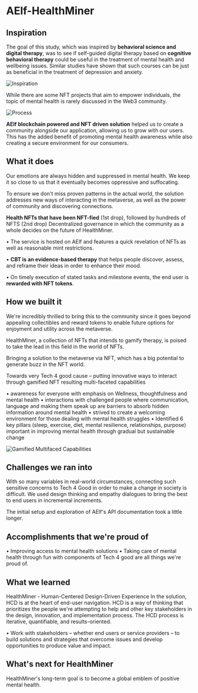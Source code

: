 # AElf-HealthMiner

## Inspiration

The goal of this study, which was inspired by **behavioral science and digital therapy**, was to see if self-guided digital therapy based on **cognitive behavioral therapy** could be useful in the treatment of mental health and wellbeing issues. Similar studies have shown that such courses can be just as beneficial in the treatment of depression and anxiety.

![Inspiration](https://challengepost-s3-challengepost.netdna-ssl.com/photos/production/software_photos/001/913/577/datas/original.png)

While there are some NFT projects that aim to empower individuals, the topic of mental health is rarely discussed in the Web3 community.

![Process](https://challengepost-s3-challengepost.netdna-ssl.com/photos/production/software_photos/001/913/576/datas/original.png)

**AElf blockchain powered and NFT driven solution** helped us to create a community alongside our application, allowing us to grow with our users. This has the added benefit of promoting mental health awareness while also creating a secure environment for our consumers.

## What it does
Our emotions are always hidden and suppressed in mental health. We keep it so close to us that it eventually becomes oppressive and suffocating.

To ensure we don't miss proven patterns in the actual world, the solution addresses new ways of interacting in the metaverse, as well as the power of community and discovering connections.

**Health NFTs that have been NFT-fied** (1st drop), followed by hundreds of NFTS (2nd drop) Decentralized governance in which the community as a whole decides on the future of HealthMiner. 


• The service is hosted on AElf and features a quick revelation of NFTs as well as reasonable mint restrictions. 

• **CBT is an evidence-based therapy** that helps people discover, assess, and reframe their ideas in order to enhance their mood. 

• On timely execution of stated tasks and milestone events, the end user is **rewarded with NFT tokens**.

## How we built it
We're incredibly thrilled to bring this to the community since it goes beyond appealing collectibles and reward tokens to enable future options for enjoyment and utility across the metaverse.

HealthMiner, a collection of NFTs that intends to gamify therapy, is poised to take the lead in this field in the world of NFTs.

Bringing a solution to the metaverse via NFT, which has a big potential to generate buzz in the NFT world.

Towards very Tech 4 good cause – putting innovative ways to interact through gamified NFT resulting multi-faceted capabilities

• awareness for everyone with emphasis on Wellness, thoughtfulness and mental health 
• interactions with challenged people where communication, language and making them speak up are barriers to absorb hidden information around mental health 
• strived to create a welcoming environment for those dealing with mental health struggles 
• Identified 6 key pillars (sleep, exercise, diet, mental resilience, relationships, purpose) important in improving mental health through gradual but sustainable change

![Gamified Multifaced Capabilities](https://challengepost-s3-challengepost.netdna-ssl.com/photos/production/software_photos/001/913/573/datas/original.png)

## Challenges we ran into
With so many variables in real-world circumstances, connecting such sensitive concerns to Tech 4 Good in order to make a change in society is difficult. We used design thinking and empathy dialogues to bring the best to end users in incremental increments.

The initial setup and exploration of AElf's API documentation took a little longer.

## Accomplishments that we're proud of

• Improving access to mental health solutions 
• Taking care of mental health through fun with components of Tech 4 good are all things we're proud of.

## What we learned
HealthMiner - Human-Centered Design-Driven Experience In the solution, HCD is at the heart of end-user navigation. HCD is a way of thinking that prioritizes the people we're attempting to help and other key stakeholders in the design, innovation, and implementation process. The HCD process is iterative, quantifiable, and results-oriented. 

• Work with stakeholders – whether end users or service providers – to build solutions and strategies that overcome issues and develop opportunities to produce value and impact.

## What's next for HealthMiner
HealthMiner's long-term goal is to become a global emblem of positive mental health.


